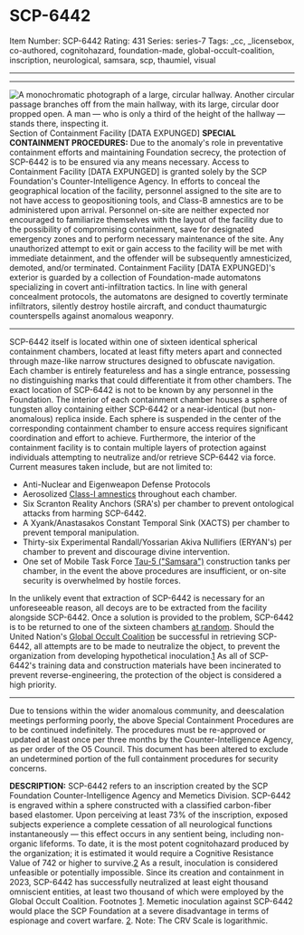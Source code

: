 # SCP-6442
Item Number: SCP-6442
Rating: 431
Series: series-7
Tags: _cc, _licensebox, co-authored, cognitohazard, foundation-made, global-occult-coalition, inscription, neurological, samsara, scp, thaumiel, visual

---

* * *
![A monochromatic photograph of a large, circular hallway. Another circular passage branches off from the main hallway, with its large, circular door propped open. A man — who is only a third of the height of the hallway — stands there, inspecting it.](https://scp-wiki.wdfiles.com/local--files/scp-6442/scp-6442.jpg)
Section of Containment Facility [DATA EXPUNGED]
**SPECIAL CONTAINMENT PROCEDURES:** Due to the anomaly's role in preventative containment efforts and maintaining Foundation secrecy, the protection of SCP-6442 is to be ensured via any means necessary.
Access to Containment Facility [DATA EXPUNGED] is granted solely by the SCP Foundation's Counter-Intelligence Agency. In efforts to conceal the geographical location of the facility, personnel assigned to the site are to not have access to geopositioning tools, and Class-B amnestics are to be administered upon arrival. Personnel on-site are neither expected nor encouraged to familiarize themselves with the layout of the facility due to the possibility of compromising containment, save for designated emergency zones and to perform necessary maintenance of the site.
Any unauthorized attempt to exit or gain access to the facility will be met with immediate detainment, and the offender will be subsequently amnesticized, demoted, and/or terminated.
Containment Facility [DATA EXPUNGED]'s exterior is guarded by a collection of Foundation-made automatons specializing in covert anti-infiltration tactics. In line with general concealment protocols, the automatons are designed to covertly terminate infiltrators, silently destroy hostile aircraft, and conduct thaumaturgic counterspells against anomalous weaponry.
* * *
SCP-6442 itself is located within one of sixteen identical spherical containment chambers, located at least fifty meters apart and connected through maze-like narrow structures designed to obfuscate navigation. Each chamber is entirely featureless and has a single entrance, possessing no distinguishing marks that could differentiate it from other chambers. The exact location of SCP-6442 is not to be known by any personnel in the Foundation.
The interior of each containment chamber houses a sphere of tungsten alloy containing either SCP-6442 or a near-identical (but non-anomalous) replica inside. Each sphere is suspended in the center of the corresponding containment chamber to ensure access requires significant coordination and effort to achieve. Furthermore, the interior of the containment facility is to contain multiple layers of protection against individuals attempting to neutralize and/or retrieve SCP-6442 via force. Current measures taken include, but are not limited to:
  * Anti-Nuclear and Eigenweapon Defense Protocols
  * Aerosolized [Class-I amnestics](/updated-amnestics-guide) throughout each chamber.
  * Six Scranton Reality Anchors (SRA's) per chamber to prevent ontological attacks from harming SCP-6442.
  * A Xyank/Anastasakos Constant Temporal Sink (XACTS) per chamber to prevent temporal manipulation.
  * Thirty-six Experimental Randall/Yossarian Akiva Nullifiers (ERYAN's) per chamber to prevent and discourage divine intervention.
  * One set of Mobile Task Force [Tau-5 ("Samsara")](/task-forces#tau-5) construction tanks per chamber, in the event the above procedures are insufficient, or on-site security is overwhelmed by hostile forces.

In the unlikely event that extraction of SCP-6442 is necessary for an unforeseeable reason, all decoys are to be extracted from the facility alongside SCP-6442. Once a solution is provided to the problem, SCP-6442 is to be returned to one of the sixteen chambers [at random](/scp-4559).
Should the United Nation's [Global Occult Coalition](/goc-hub-page) be successful in retrieving SCP-6442, all attempts are to be made to neutralize the object, to prevent the organization from developing hypothetical inoculation.[1](javascript:;) As all of SCP-6442's training data and construction materials have been incinerated to prevent reverse-engineering, the protection of the object is considered a high priority.
* * *
Due to tensions within the wider anomalous community, and deescalation meetings performing poorly, the above Special Containment Procedures are to be continued indefinitely. The procedures must be re-approved or updated at least once per three months by the Counter-Intelligence Agency, as per order of the O5 Council.
This document has been altered to exclude an undetermined portion of the full containment procedures for security concerns.
  

**DESCRIPTION:** SCP-6442 refers to an inscription created by the SCP Foundation Counter-Intelligence Agency and Memetics Division. SCP-6442 is engraved within a sphere constructed with a classified carbon-fiber based elastomer.
Upon perceiving at least 73% of the inscription, exposed subjects experience a complete cessation of all neurological functions instantaneously — this effect occurs in any sentient being, including non-organic lifeforms. To date, it is the most potent cognitohazard produced by the organization; it is estimated it would require a Cognitive Resistance Value of 742 or higher to survive.[2](javascript:;) As a result, inoculation is considered unfeasible or potentially impossible.
Since its creation and containment in 2023, SCP-6442 has successfully neutralized at least eight thousand omniscient entities, at least two thousand of which were employed by the Global Occult Coalition.
Footnotes
[1](javascript:;). Memetic inoculation against SCP-6442 would place the SCP Foundation at a severe disadvantage in terms of espionage and covert warfare.
[2](javascript:;). Note: The CRV Scale is logarithmic.